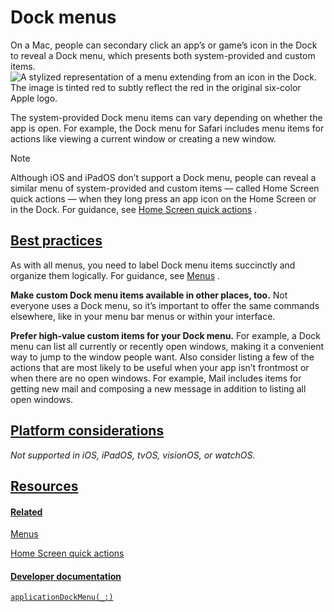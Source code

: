Dock menus
==========

On a Mac, people can secondary click an app’s or game’s icon in the Dock to reveal a Dock menu, which presents both system-provided and custom items.![A stylized representation of a menu extending from an icon in the Dock. The image is tinted red to subtly reflect the red in the original six-color Apple logo.](https://docs-assets.developer.apple.com/published/b09af2b90f697b3e25f1985cce93f4ab/components-dock-menu-intro@2x.png)

The system-provided Dock menu items can vary depending on whether the app is open. For example, the Dock menu for Safari includes menu items for actions like viewing a current window or creating a new window.

Note

Although iOS and iPadOS don’t support a Dock menu, people can reveal a similar menu of system-provided and custom items — called Home Screen quick actions — when they long press an app icon on the Home Screen or in the Dock. For guidance, see [Home Screen quick actions](/design/human-interface-guidelines/home-screen-quick-actions)
.

[Best practices](/design/human-interface-guidelines/dock-menus#Best-practices)
------------------------------------------------------------------------------

As with all menus, you need to label Dock menu items succinctly and organize them logically. For guidance, see [Menus](/design/human-interface-guidelines/menus)
.

**Make custom Dock menu items available in other places, too.** Not everyone uses a Dock menu, so it’s important to offer the same commands elsewhere, like in your menu bar menus or within your interface.

**Prefer high-value custom items for your Dock menu.** For example, a Dock menu can list all currently or recently open windows, making it a convenient way to jump to the window people want. Also consider listing a few of the actions that are most likely to be useful when your app isn’t frontmost or when there are no open windows. For example, Mail includes items for getting new mail and composing a new message in addition to listing all open windows.

[Platform considerations](/design/human-interface-guidelines/dock-menus#Platform-considerations)
------------------------------------------------------------------------------------------------

*Not supported in iOS, iPadOS, tvOS, visionOS, or watchOS.*

[Resources](/design/human-interface-guidelines/dock-menus#Resources)
--------------------------------------------------------------------

#### [Related](/design/human-interface-guidelines/dock-menus#Related)

[Menus](/design/human-interface-guidelines/menus)


[Home Screen quick actions](/design/human-interface-guidelines/home-screen-quick-actions)


#### [Developer documentation](/design/human-interface-guidelines/dock-menus#Developer-documentation)

[`applicationDockMenu(_:)`](/documentation/appkit/nsapplicationdelegate/1428564-applicationdockmenu)


